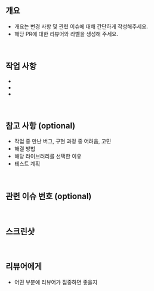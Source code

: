 ## 개요

- 개요는 변경 사항 및 관련 이슈에 대해 간단하게 작성해주세요.
- 해당 PR에 대한 리뷰어와 라벨을 생성해 주세요.

<br>

## 작업 사항

-
-
-

<br>

## 참고 사항 (optional)

- 작업 중 만난 버그, 구현 과정 중 어려움, 고민
- 해결 방법
- 해당 라이브러리를 선택한 이유
- 테스트 계획

<br>

## 관련 이슈 번호 (optional)

<br>

## 스크린샷

<br>

## 리뷰어에게

- 어떤 부분에 리뷰어가 집중하면 좋을지

<br>

